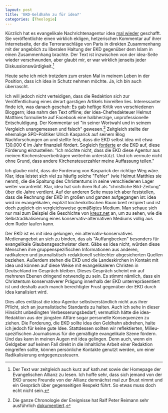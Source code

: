 ```yaml
---
layout: post
title: 'EKD-Geldhahn zu für idea?'
categories: [Theologie]
---
```


Kürzlich hat es evangelikale Nachrichtenagentur idea [mal wieder](http://www.moehrenzahn.de/Wissenschaft-vs.-Ideologie/) geschafft. Sie veröffentlichte einen wirklich ekligen, hetzerischen Kommentar auf ihrer Internetseite, der die Terroranschläge von Paris in direkten Zusammenhang mit der angeblich zu liberalen Haltung der EKD gegenüber dem Islam in einen Zusammenhang brachte. Der Text ist inzwischen von der idea-Seite wieder verschwunden, aber glaubt mir, er war wirklich jenseits jeder Diskussionswürdigkeit.[^2]

[^2]: Der Text war zeitgleich auch kurz auf kath.net sowie der Homepage der Evangelischen Allianz zu lesen. Ich hoffe sehr, dass sich jemand von der EKD unsere Freunde von der Allianz demnächst mal zur Brust nimmt und ein Gespräch über gegenseitigen Respekt führt. So etwas muss doch echt nicht sein.

Heute sehe ich mich trotzdem zum ersten Mal in meinem Leben in der Position, dass ich idea in Schutz nehmen möchte. Ja, ich bin auch überrascht.

Ich will jedoch nicht verteidigen, dass die Redaktion sich zur Veröffentlichung eines derart garstigen Artikels hinreißen lies. Interessanter finde ich, was danach geschah: Es gab heftige Kritik von verschiedenen Bloggern; idea nahm den Text offline; der idea-Chefredakteuer Helmut Matthies formulierte auf Facebook eine halbherzige, unprofessionelle Entschuldigung. Der Kommentar sei "in seiner Wortwahl und in seinem Vergleich unangemessen und falsch" gewesen.[^1] Zeitgleich stellte der ehemalige SPD-Politiker Ulrich Kasparick auf seinem Blog Nachforschungen an und stellte fest, dass die EKD selbst idea mit etwa 130.000 € im Jahr finanziell fördert. Sogleich [forderte](https://ulrichkasparick.wordpress.com/2015/11/16/ich-wuensche-nicht-dass-idea-weiterhin-mit-meinem-geld-unterstuetzt-wird/) er die EKD auf, diese Förderung einzustellen: "Ich möchte nicht, dass die EKD diese Agentur aus meinen Kirchensteuerbeiträgen weiterhin unterstützt. Und ich vermute nicht ohne Grund, dass andere Kirchensteuerzahler meine Auffassung teilen."

[^1]: Die ganze Chronologie der Ereignisse hat Ralf Peter Reimann sehr ausführlich [dokumentiert](http://theonet.de/2015/11/16/prayforparis-rufen-und-gleichzeitig-hetzen-ideade-das-geht-nicht/).

Ich glaube nicht, dass die Forderung von Kasparick der richtige Weg wäre. Klar, idea leistet sich viel zu häufig solche "Fehler" (wie Helmut Matthies sie nennt), die die Spaltung des Christentums in seine verschiedenen Lager weiter vorantreibt. Klar, idea hat sich ihren Ruf als "christliche Bild-Zeitung" über die Jahre verdient. Auf der anderen Seite muss ich aber feststellen, dass die Rechnung der EKD im großen und ganzen aufgegangen ist: idea wird im evangelikalen, explizit kirchenkritischen Raum breit rezipiert und ist doch zugleich ein vergleichsweise gemäßigtes Medium. Man schaue sich nur mal zum Beispiel die Geschichte von [kreuz.net](https://de.wikipedia.org/wiki/Kreuz.net) an, um zu sehen, wie die Selbstradikalisierung eines konservativ-alternativen Mediums völlig aus dem Ruder laufen kann.

Der EKD ist es mit idea gelungen, ein alternativ-konservatives Medienangebot an sich zu binden, das als "Auffangbecken" besonders für evangelikale Glaubensgeschwister dient. Gäbe es idea nicht, würden diese Menschen ihre gruppenspezifischen Informationen aus anderen, radikaleren und journalistisch-redaktionell schlechter abgesicherten Quellen beziehen. Außerdem stehen die EKD und die Landeskirchen in Kontakt mit idea und können auf diese Weise mit evangelikaleren Christen in Deutschland im Gespräch bleiben. Dieses Gespräch scheint mir auf mehreren Ebenen dringend notwendig zu sein. Es stimmt nämlich, dass ein Christentum konservativerer Prägung innerhalb der EKD unterrepräsentiert ist und deshalb auch manch berechtigter Frust gegenüber der EKD durch idea kanalisiert wird.

Dies alles entlässt die idea-Agentur selbstverständlich nicht aus ihrer Pflicht, sich an journalistische Standards zu halten. Auch ich sehe in dieser Hinsicht unbedingten Verbesserungsbedarf; vermutlich hätte die idea-Redaktion aus der jüngsten Affäre sogar personelle Konsequenzen zu ziehen. Die Forderung, die EKD sollte idea den Geldhahn abdrehen, halte ich jedoch für keine gute Idee. Stattdessen sollten wir reflektierten, Milieu-spezifischen Journalismus für die gemäßigte evangelikale Szene fördern. Und das kann in meinen Augen mit idea gelingen. Denn auch, wenn ein Geldgeber auf keinen Fall direkt in die inhaltliche Arbeit einer Redaktion eingreifen sollte, können persönliche Kontakte genutzt werden, um einer Radikalisierung entgegenzusteuern.